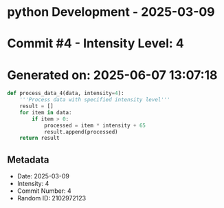 ﻿# python Development - 2025-03-09
# Commit #4 - Intensity Level: 4
# Generated on: 2025-06-07 13:07:18
```python
def process_data_4(data, intensity=4):
    '''Process data with specified intensity level'''
    result = []
    for item in data:
        if item > 0:
            processed = item * intensity + 65
            result.append(processed)
    return result
```
## Metadata
- Date: 2025-03-09
- Intensity: 4
- Commit Number: 4
- Random ID: 2102972123
